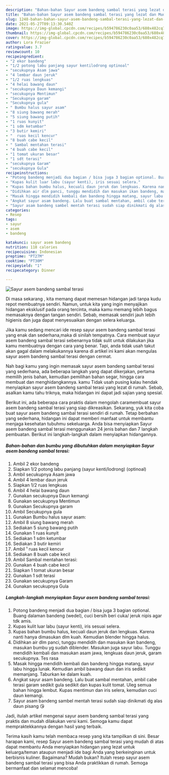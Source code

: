 ```yaml
---
description: "Bahan-bahan Sayur asem bandeng sambal terasi yang lezat dan Mudah Dibuat"
title: "Bahan-bahan Sayur asem bandeng sambal terasi yang lezat dan Mudah Dibuat"
slug: 1248-bahan-bahan-sayur-asem-bandeng-sambal-terasi-yang-lezat-dan-mudah-dibuat
date: 2021-05-27T09:13:30.540Z
image: https://img-global.cpcdn.com/recipes/b594786230c0aa53/680x482cq70/sayur-asem-bandeng-sambal-terasi-foto-resep-utama.jpg
thumbnail: https://img-global.cpcdn.com/recipes/b594786230c0aa53/680x482cq70/sayur-asem-bandeng-sambal-terasi-foto-resep-utama.jpg
cover: https://img-global.cpcdn.com/recipes/b594786230c0aa53/680x482cq70/sayur-asem-bandeng-sambal-terasi-foto-resep-utama.jpg
author: Lora Frazier
ratingvalue: 3.7
reviewcount: 10
recipeingredient:
- "2 ekor bandeng"
- "1/2 potong labu panjang sayur kentilodrong optinoal"
- "secukupnya Asam jawa"
- "4 lembar daun jeruk"
- "1/2 ruas lengkuas"
- "4 helai bawang daun"
- "secukupnya Daun kemangi"
- "secukupnya Mentimun"
- "Secukupnya garam"
- "Secukupnya gula"
- " Bumbu halus sayur asam"
- "8 siung bawang merah"
- "5 siung bawang putih"
- "1 ruas kunyit"
- "1 sdm ketumbar"
- "3 butir kemiri"
- "  ruas kecil kencur"
- "8 buah cabe kecil"
- " Sambal mentahan terasi"
- "4 buah cabe kecil"
- "1 tomat ukuran besar"
- "1 sdt terasi"
- "secukupnya Garam"
- "secukupnya Gula"
recipeinstructions:
- "Potong bandeng menjadi dua bagian / bisa juga 3 bagian optional. Buang dalaman bandeng (wedel), cuci bersih beri cuka/ jeruk nipis agar tdk amis."
- "Kupas kulit luar labu (sayur kenti), iris sesuai selera."
- "Kupas bahan bumbu halus, kecuali daun jeruk dan lengkuas. Karena nanti hanya dimasukan dlm kuah. Kemudian blender hingga halus."
- "Didihkan air dlm panci, tunggu mendidih dan masukan ikan bandeng, masukan bumbu yg sudah diblender. Masukan juga sayur labu. Tunggu mendidih kembali dan masukan asam jawa, lengkuas daun jeruk, garam secukupnya. Tes rasa"
- "Masak hingga mendidih kembali dan bandeng hingga matang, sayur labu hingga lunak. Kemudian ambil bawang daun dan iris sedikit memanjang. Taburkan ke dalam kuah."
- "Angkat sayur asam bandeng. Lalu buat sambal mentahan, ambil cabe terasi garam sedikit gula sedikit dan kupas kulit tomat. Uleg semua bahan hingga lembut. Kupas mentimun dan iris selera, kemudian cuci daun kemangi."
- "Sayur asam bandeng sambel mentah terasi sudah siap dinikmati dg alas daun pisang 😘"
categories:
- Resep
tags:
- sayur
- asem
- bandeng

katakunci: sayur asem bandeng 
nutrition: 118 calories
recipecuisine: Indonesian
preptime: "PT27M"
cooktime: "PT30M"
recipeyield: "1"
recipecategory: Dinner

---
```



![Sayur asem bandeng sambal terasi](https://img-global.cpcdn.com/recipes/b594786230c0aa53/680x482cq70/sayur-asem-bandeng-sambal-terasi-foto-resep-utama.jpg)

Di masa  sekarang , kita memang dapat memesan hidangan jadi tanpa kudu repot membuatnya sendiri. Namun, untuk kita yang ingin menyajikan hidangan eksklusif pada orang tercinta, maka kamu memang lebih bagus memasaknya dengan tangan sendiri. Sebab, memasak sendiri jauh lebih higienis dan juga dapat menyesuaikan dengan selera keluarga.

Jika kamu sedang mencari ide resep sayur asem bandeng sambal terasi yang enak dan sederhana,maka di sinilah tempatnya. Cara membuat sayur asem bandeng sambal terasi  sebenarnya tidak sulit untuk dilakukan jika kamu membuatnya dengan cara yang benar. Tapi, anda tidak usah takut akan gagal dalam melakukannya 
karena di artikel ini kami akan mengulas sayur asem bandeng sambal terasi dengan cermat.  



Nah bagi kamu yang ingin memasak sayur asem bandeng sambal terasi yang sederhana, ada beberapa langkah yang dapat dikerjakan, pertama memilih jenis bahan, kemudian pemilihan bahan segar, hingga cara membuat dan menghidangkannya. kamu Tidak usah pusing kalau hendak menyiapkan sayur asem bandeng sambal terasi yang lezat di rumah. Sebab, asalkan kamu  tahu triknya, maka hidangan ini dapat jadi sajian yang spesial.

Berikut ini, ada beberapa cara praktis  dalam mengolah caramembuat sayur asem bandeng sambal terasi yang siap dikreasikan. Sekarang, yuk kita coba buat sayur asem bandeng sambal terasi sendiri di rumah. Tetap berbahan yang sederhana, hidangan ini dapat memberi manfaat untuk membantu menjaga kesehatan tubuhmu sekeluarga. Anda bisa menyiapkan Sayur asem bandeng sambal terasi menggunakan 24 jenis bahan dan 7 langkah pembuatan. Berikut ini langkah-langkah dalam menyiapkan hidangannya.

<!--inarticleads1-->

##### Bahan-bahan dan bumbu yang dibutuhkan dalam menyiapkan Sayur asem bandeng sambal terasi:

1. Ambil 2 ekor bandeng
1. Siapkan 1/2 potong labu panjang (sayur kenti/lodrong) (optinoal)
1. Ambil secukupnya Asam jawa
1. Ambil 4 lembar daun jeruk
1. Siapkan 1/2 ruas lengkuas
1. Ambil 4 helai bawang daun
1. Gunakan secukupnya Daun kemangi
1. Gunakan secukupnya Mentimun
1. Gunakan Secukupnya garam
1. Ambil Secukupnya gula
1. Gunakan  Bumbu halus sayur asam:
1. Ambil 8 siung bawang merah
1. Sediakan 5 siung bawang putih
1. Gunakan 1 ruas kunyit
1. Sediakan 1 sdm ketumbar
1. Sediakan 3 butir kemiri
1. Ambil  ¹ ruas kecil kencur
1. Sediakan 8 buah cabe kecil
1. Ambil  Sambal mentahan terasi:
1. Gunakan 4 buah cabe kecil
1. Siapkan 1 tomat ukuran besar
1. Gunakan 1 sdt terasi
1. Gunakan secukupnya Garam
1. Gunakan secukupnya Gula




<!--inarticleads2-->

##### Langkah-langkah menyiapkan Sayur asem bandeng sambal terasi:

1. Potong bandeng menjadi dua bagian / bisa juga 3 bagian optional. Buang dalaman bandeng (wedel), cuci bersih beri cuka/ jeruk nipis agar tdk amis.
1. Kupas kulit luar labu (sayur kenti), iris sesuai selera.
1. Kupas bahan bumbu halus, kecuali daun jeruk dan lengkuas. Karena nanti hanya dimasukan dlm kuah. Kemudian blender hingga halus.
1. Didihkan air dlm panci, tunggu mendidih dan masukan ikan bandeng, masukan bumbu yg sudah diblender. Masukan juga sayur labu. Tunggu mendidih kembali dan masukan asam jawa, lengkuas daun jeruk, garam secukupnya. Tes rasa
1. Masak hingga mendidih kembali dan bandeng hingga matang, sayur labu hingga lunak. Kemudian ambil bawang daun dan iris sedikit memanjang. Taburkan ke dalam kuah.
1. Angkat sayur asam bandeng. Lalu buat sambal mentahan, ambil cabe terasi garam sedikit gula sedikit dan kupas kulit tomat. Uleg semua bahan hingga lembut. Kupas mentimun dan iris selera, kemudian cuci daun kemangi.
1. Sayur asam bandeng sambel mentah terasi sudah siap dinikmati dg alas daun pisang 😘




Jadi, itulah artikel mengenai  sayur asem bandeng sambal terasi  yang praktis dan mudah dilakukan versi kami. Semoga kamu dapat mempraktekkannya dengan hasil yang terbaik. 

Terima kasih kamu telah membaca resep yang kita tampilkan di sini. Besar harapan kami, resep  Sayur asem bandeng sambal terasi yang mudah di atas dapat membantu Anda menyiapkan hidangan yang lezat untuk keluarga/teman ataupun menjadi ide bagi Anda yang berkeinginan untuk berbisnis kuliner. Bagaimana? Mudah bukan? Itulah resep sayur asem bandeng sambal terasi yang bisa Anda praktikkan di rumah. Semoga bermanfaat dan selamat mencoba!

